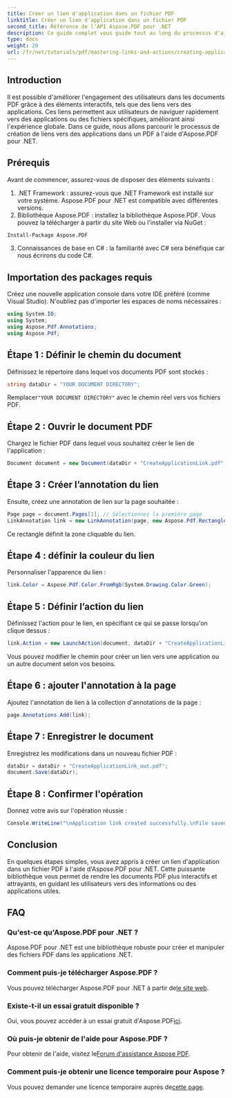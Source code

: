 ```yaml
---
title: Créer un lien d'application dans un fichier PDF
linktitle: Créer un lien d'application dans un fichier PDF
second_title: Référence de l'API Aspose.PDF pour .NET
description: Ce guide complet vous guide tout au long du processus d'ajout de liens d'application interactifs aux documents PDF à l'aide d'Aspose.PDF pour .NET. Améliorez l'engagement des utilisateurs en permettant une navigation rapide vers des applications ou des fichiers spécifiés.
type: docs
weight: 20
url: /fr/net/tutorials/pdf/mastering-links-and-actions/creating-application-link/
---
```

## Introduction

Il est possible d'améliorer l'engagement des utilisateurs dans les documents PDF grâce à des éléments interactifs, tels que des liens vers des applications. Ces liens permettent aux utilisateurs de naviguer rapidement vers des applications ou des fichiers spécifiques, améliorant ainsi l'expérience globale. Dans ce guide, nous allons parcourir le processus de création de liens vers des applications dans un PDF à l'aide d'Aspose.PDF pour .NET.

## Prérequis

Avant de commencer, assurez-vous de disposer des éléments suivants :

1. .NET Framework : assurez-vous que .NET Framework est installé sur votre système. Aspose.PDF pour .NET est compatible avec différentes versions.
2. Bibliothèque Aspose.PDF : installez la bibliothèque Aspose.PDF. Vous pouvez la télécharger à partir du site Web ou l'installer via NuGet :
```bash
Install-Package Aspose.PDF
```
3. Connaissances de base en C# : la familiarité avec C# sera bénéfique car nous écrirons du code C#.

## Importation des packages requis

Créez une nouvelle application console dans votre IDE préféré (comme Visual Studio). N'oubliez pas d'importer les espaces de noms nécessaires :

```csharp
using System.IO;
using System;
using Aspose.Pdf.Annotations;
using Aspose.Pdf;
```

## Étape 1 : Définir le chemin du document

Définissez le répertoire dans lequel vos documents PDF sont stockés :

```csharp
string dataDir = "YOUR DOCUMENT DIRECTORY";
```

 Remplacer`"YOUR DOCUMENT DIRECTORY"` avec le chemin réel vers vos fichiers PDF.

## Étape 2 : Ouvrir le document PDF

Chargez le fichier PDF dans lequel vous souhaitez créer le lien de l'application :

```csharp
Document document = new Document(dataDir + "CreateApplicationLink.pdf");
```

## Étape 3 : Créer l’annotation du lien

Ensuite, créez une annotation de lien sur la page souhaitée :

```csharp
Page page = document.Pages[1]; // Sélectionnez la première page
LinkAnnotation link = new LinkAnnotation(page, new Aspose.Pdf.Rectangle(100, 100, 300, 300));
```

Ce rectangle définit la zone cliquable du lien.

## Étape 4 : définir la couleur du lien

Personnaliser l'apparence du lien :

```csharp
link.Color = Aspose.Pdf.Color.FromRgb(System.Drawing.Color.Green);
```

## Étape 5 : Définir l’action du lien

Définissez l'action pour le lien, en spécifiant ce qui se passe lorsqu'on clique dessus :

```csharp
link.Action = new LaunchAction(document, dataDir + "CreateApplicationLink.pdf");
```

Vous pouvez modifier le chemin pour créer un lien vers une application ou un autre document selon vos besoins.

## Étape 6 : ajouter l'annotation à la page

Ajoutez l'annotation de lien à la collection d'annotations de la page :

```csharp
page.Annotations.Add(link);
```

## Étape 7 : Enregistrer le document

Enregistrez les modifications dans un nouveau fichier PDF :

```csharp
dataDir = dataDir + "CreateApplicationLink_out.pdf";
document.Save(dataDir);
```

## Étape 8 : Confirmer l'opération

Donnez votre avis sur l'opération réussie :

```csharp
Console.WriteLine("\nApplication link created successfully.\nFile saved at " + dataDir);
```

## Conclusion

En quelques étapes simples, vous avez appris à créer un lien d'application dans un fichier PDF à l'aide d'Aspose.PDF pour .NET. Cette puissante bibliothèque vous permet de rendre les documents PDF plus interactifs et attrayants, en guidant les utilisateurs vers des informations ou des applications utiles.

## FAQ

### Qu'est-ce qu'Aspose.PDF pour .NET ?
Aspose.PDF pour .NET est une bibliothèque robuste pour créer et manipuler des fichiers PDF dans les applications .NET.

### Comment puis-je télécharger Aspose.PDF ?
 Vous pouvez télécharger Aspose.PDF pour .NET à partir de[le site web](https://releases.aspose.com/pdf/net/).

### Existe-t-il un essai gratuit disponible ?
 Oui, vous pouvez accéder à un essai gratuit d'Aspose.PDF[ici](https://releases.aspose.com/).

### Où puis-je obtenir de l'aide pour Aspose.PDF ?
 Pour obtenir de l'aide, visitez le[Forum d'assistance Aspose PDF](https://forum.aspose.com/c/pdf/10).

### Comment puis-je obtenir une licence temporaire pour Aspose ?
 Vous pouvez demander une licence temporaire auprès de[cette page](https://purchase.aspose.com/temporary-license/).
